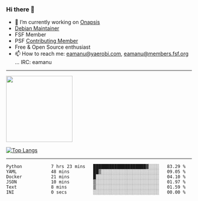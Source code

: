 ### Hi there 👋


- 🔭 I’m currently working on [Onapsis](http://onapsis.com)
- [Debian Maintainer](https://qa.debian.org/developer.php?login=eamanu%40yaerobi.com)
- FSF Member
- PSF [Contributing Member](https://www.python.org/psf/membership/#what-membership-classes-are-there)
- Free & Open Source enthusiast 
- 📫 How to reach me: eamanu@yaerobi.com, eamanu@members.fsf.org ... IRC: eamanu

---

<img height="180em" src="https://github-readme-stats.vercel.app/api?theme=dark&username=eamanu&show_icons=true&hide_border=true&&count_private=true&include_all_commits=true" />

[![Top Langs](https://github-readme-stats.vercel.app/api/top-langs/?theme=dark&username=eamanu&layout=compact)](https://github.com/anuraghazra/github-readme-stats)

---

<!--START_SECTION:waka-->

```text
Python           7 hrs 23 mins   ████████████████████▓░░░░   83.29 %
YAML             48 mins         ██▒░░░░░░░░░░░░░░░░░░░░░░   09.05 %
Docker           21 mins         █░░░░░░░░░░░░░░░░░░░░░░░░   04.10 %
JSON             10 mins         ▒░░░░░░░░░░░░░░░░░░░░░░░░   01.97 %
Text             8 mins          ▒░░░░░░░░░░░░░░░░░░░░░░░░   01.59 %
INI              0 secs          ░░░░░░░░░░░░░░░░░░░░░░░░░   00.00 %
```

<!--END_SECTION:waka-->
